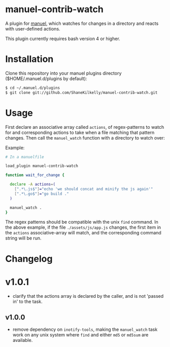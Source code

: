 # manuel-contrib-watch

A plugin for [manuel](https://github.com/ShaneKilkelly/manuel), which
watches for changes in a directory and reacts with user-defined actions.

This plugin currently requires bash version 4 or higher.


# Installation

Clone this repository into your manuel plugins
directory ($HOME/.manuel.d/plugins by default):
```bash
$ cd ~/.manuel.d/plugins
$ git clone git://github.com/ShaneKilkelly/manuel-contrib-watch.git
```


# Usage

First declare an associative array called `actions`, of regex-patterns
to watch for and corresponding actions to take when a file matching
that pattern changes. Then call the `manuel_watch` function with a
directory to watch over:

Example:
```bash
# In a manuelfile

load_plugin manuel-contrib-watch

function wait_for_change {

  declare -A actions=(
    [".*\.js$"]="echo 'we should concat and minify the js again'"
    [".*\.go$"]="go build ."
  )

  manuel_watch .
}
```

The regex patterns should be compatible with the unix `find` command.
In the above example, if the file `./assets/js/app.js` changes, the first item in
the `actions` associative-array will match, and the corresponding command
string will be run.


# Changelog

# v1.0.1

- clarify that the actions array is declared by the caller,
  and is not 'passed in' to the task.

## v1.0.0

- remove dependency on `inotify-tools`, making the `manuel_watch` task
  work on any unix system where `find` and either `md5` or `md5sum` are available.
